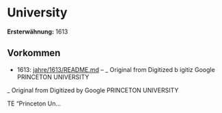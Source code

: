 # University

**Ersterwähnung:** 1613

## Vorkommen
- 1613: [jahre/1613/README.md](../jahre/1613/README.md) – _ Original from
Digitized b
igitiz Google PRINCETON UNIVERSITY


_ Original from
Digitized by Google PRINCETON UNIVERSITY


TE “Princeton Un...
